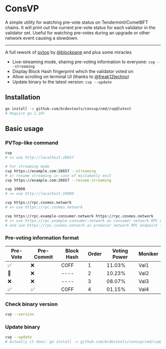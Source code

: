 # ConsVP
A simple utility for watching pre-vote status on Tendermint/CometBFT chains. It will print out the current pre-vote status for each validator in the validator set. Useful for watching pre-votes during an upgrade or other network event causing a slowdown.
___
A full rework of [pvtop](https://github.com/blockpane/pvtop) by [@blockpane](https://github.com/blockpane) and plus some miracles
- Live-streaming mode, sharing pre-voting information to everyone: `cvp --streaming`
- Display Block Hash fingerprint which the validator voted on
- Allow scrolling on terminal UI (thanks to [@freak12techno](https://github.com/freak12techno))
- Update binary to the latest version: `cvp --update`

## Installation
```bash
go install -v github.com/bcdevtools/consvp/cmd/cvp@latest
# Require go 1.19+
```

## Basic usage
### PVTop-like command
```bash
cvp
# => use http://localhost:26657

# For streaming mode
cvp https://example.com:26657 --streaming
# or resume streaming in case of mistakenly exit
cvp https://example.com:26657 --resume-streaming
```

```bash
cvp 19000
# => use http://localhost:19000
```

```bash
cvp https://rpc.cosmos.network
# => use https://rpc.cosmos.network
```

```bash
cvp https://rpc.example-consumer.network https://rpc.cosmos.network
# => use https://rpc.example-consumer.network as consumer network RPC endpoint
# and use https://rpc.cosmos.network as producer network RPC endpoint (typically Cosmos Hub)
```

### Pre-voting information format
| Pre-Vote | Pre-Commit | Block Hash | Order | Voting Power | Moniker |
|----------|----------------|------------|-------|--------------|---------|
| ✅        | ❌              | C0FF       | 1     | 11.03%       | Val1    |
| 🤷       | ❌              | ----       | 2     | 10.23%       | Val2    |
| ❌        | ❌              | ----       | 3     | 08.07%       | Val3    |
| ✅        | ✅              | C0FF       | 4     | 01.15%       | Val4    |

### Check binary version
```bash
cvp --version
```

### Update binary
```bash
cvp --update
# Actually it does: go install -v github.com/bcdevtools/consvp/cmd/cvp@latest
```
